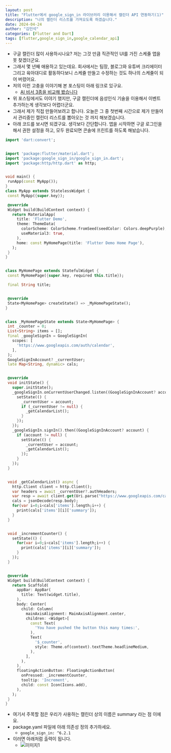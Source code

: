 ```yaml
---
layout: post
title: "Flutter에서 google_sign_in 라이브러리 이용해서 캘린더 API 연동하기(1)"
description: "나의 캘린더 리스트를 가져오도록 하겠습니다."
date: 2024-04-24
author: "김민석"
categories: [Flutter and Dart]
tags: [flutter,google_sign_in,google_calendar_api]
---
```

- 구글 캘린더 많이 사용하시나요? 저는 그것 만큼 직관적인 UI를 가진 스케쥴 앱을 못 찾겠더군요.
- 그래서 몇 년째 애용하고 있는데요. 회사에서는 팀장, 블로그와 유튜버 크리에이터 그리고 육아대디로 활동하다보니 스케쥴 만들고 수정하는 것도 하나의 스케쥴이 되어 버렸어요.
- 저의 이런 고충을 이야기해 본 포스팅이 아래 링크로 있구요.
  - [AI 비서 3종을 비교해 봤습니다](https://blog.naver.com/dolja21/223392231706)
- 위 포스팅에서도 이야기 했지만, 구글 캘린더에 음성인식 기술을 이용해서 이벤트 추가하는게 생각보다 어렵더군요.
- 그래서 제가 직접 만들어보려고 합니다. 오늘은 그 중 첫번째 시간으로 제가 만들어서 관리중인 캘린더 리스트를 뽑아오는 것 까지 해보겠습니다.
- 아래 코드를 보시면 되겠구요. 생각보다 간단합니다. 앱을 시작하면 구글 로그인을 해서 권한 설정을 하고, 모두 완료되면 콘솔에 프린트를 하도록 해놨습니다.

```dart
import 'dart:convert';


import 'package:flutter/material.dart';
import 'package:google_sign_in/google_sign_in.dart';
import 'package:http/http.dart' as http;


void main() {
 runApp(const MyApp());
}
class MyApp extends StatelessWidget {
 const MyApp({super.key});

 @override
 Widget build(BuildContext context) {
   return MaterialApp(
     title: 'Flutter Demo',
     theme: ThemeData(
       colorScheme: ColorScheme.fromSeed(seedColor: Colors.deepPurple),
       useMaterial3: true,
     ),
     home: const MyHomePage(title: 'Flutter Demo Home Page'),
   );
 }
}


class MyHomePage extends StatefulWidget {
 const MyHomePage({super.key, required this.title});

 final String title;


 @override
 State<MyHomePage> createState() => _MyHomePageState();
}


class _MyHomePageState extends State<MyHomePage> {
 int _counter = 0;
 List<String> items = [];
 final _googleSignIn = GoogleSignIn(
   scopes: [
     'https://www.googleapis.com/auth/calendar',
   ],
 );
 GoogleSignInAccount? _currentUser;
 late Map<String, dynamic> cals;


 @override
 void initState() {
   super.initState();
   _googleSignIn.onCurrentUserChanged.listen((GoogleSignInAccount? account) {
     setState(() {
       _currentUser = account;
       if (_currentUser != null) {
         _getCalendarList();
       }
     });
   });
   _googleSignIn.signIn().then((GoogleSignInAccount? account) {
     if (account != null) {
       setState(() {
         _currentUser = account;
         _getCalendarList();
       });
     }
   });
 }


 void _getCalendarList() async {
   http.Client client = http.Client();
   var headers = await _currentUser?.authHeaders;
   var resp = await client.get(Uri.parse("https://www.googleapis.com/calendar/v3/users/me/calendarList"), headers: headers);
   cals = jsonDecode(resp.body);
   for(var i=0;i<cals['items'].length;i++) {
     print(cals['items'][i]['summary']);
   }
 }


 void _incrementCounter() {
   setState(() {
     for(var i=0;i<cals['items'].length;i++) {
       print(cals['items'][i]['summary']);
     }
   });
 }


 @override
 Widget build(BuildContext context) {   
   return Scaffold(
     appBar: AppBar(       
       title: Text(widget.title),
     ),
     body: Center(
       child: Column(         
         mainAxisAlignment: MainAxisAlignment.center,
         children: <Widget>[
           const Text(
             'You have pushed the button this many times:',
           ),
           Text(
             '$_counter',
             style: Theme.of(context).textTheme.headlineMedium,
           ),
         ],
       ),
     ),
     floatingActionButton: FloatingActionButton(
       onPressed: _incrementCounter,
       tooltip: 'Increment',
       child: const Icon(Icons.add),
     ),
   );
 }
}
```

- 여기서 주목할 점은 우리가 사용하는 캘린더 상의 이름은 summary 라는 점 이에요.
- package.yaml 파일에 아래 의존성 정의 추가하세요.
    - `google_sign_in: ^6.2.1`
- 이러면 아래처럼 출력이 됩니다.
    - ![이미지1](https://reddol18.github.io/dev5min/images/20240424/1.png)